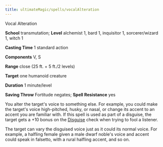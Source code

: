 ```yaml
---
title: ultimateMagic/spells/vocalAlteration
---
```

Vocal Alteration

**School** transmutation; **Level** alchemist 1, bard 1, inquisitor 1, sorcerer/wizard 1, witch 1

**Casting Time** 1 standard action

**Components** V, S

**Range** close (25 ft. + 5 ft./2 levels)

**Target** one humanoid creature

**Duration** 1 minute/level

**Saving Throw** Fortitude negates; **Spell Resistance** yes

You alter the target's voice to something else. For example, you could make the target's voice high-pitched, husky, or nasal, or change its accent to an accent you are familiar with. If this spell is used as part of a disguise, the target gets a +10 bonus on the [Disguise](skills/disguise#_disguise) check when trying to fool a listener.

The target can vary the disguised voice just as it could its normal voice. For example, a halfling female given a male dwarf noble's voice and accent could speak in falsetto, with a rural halfling accent, and so on.

